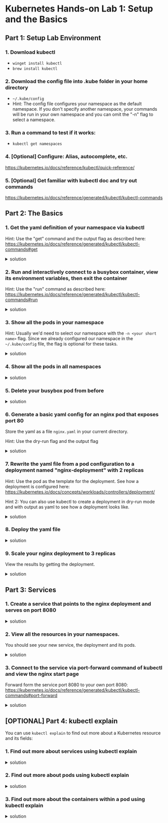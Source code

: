 # Kubernetes Hands-on Lab 1: Setup and the Basics

## Part 1: Setup Lab Environment

### 1. Download kubectl
- `winget install kubectl`
- `brew install kubectl`

### 2. Download the config file into .kube folder in your home directory
- `~/.kube/config`
- Hint: The config file configures your namespace as the default namespace. If you don't specify another namespace, your commands will be run in your own namespace and you can omit the "-n" flag to select a namespace. 

### 3. Run a command to test if it works:
- `kubectl get namespaces`

### 4. [Optional] Configure: Alias, autocomplete, etc.
https://kubernetes.io/docs/reference/kubectl/quick-reference/

### 5. [Optional] Get familiar with kubectl doc and try out commands
https://kubernetes.io/docs/reference/generated/kubectl/kubectl-commands



## Part 2: The Basics

### 1. Get the yaml definition of your namespace via kubectl 
Hint: Use the "get" command and the output flag as described here: https://kubernetes.io/docs/reference/generated/kubectl/kubectl-commands#get
<details><summary>solution</summary><p>

```bash
$ kubectl get ns <your short name> -o yaml
```
 </p></details>

### 2. Run and interactively connect to a busybox container, view its environment variables, then exit the container
Hint: Use the "run" command as described here: https://kubernetes.io/docs/reference/generated/kubectl/kubectl-commands#run
<details><summary>solution</summary><p>

```bash
$ kubectl run busybox --image=busybox -it
$ env
$ exit
```
 </p></details>

### 3. Show all the pods in your namespace
Hint: Usually we'd need to select our namespace with the `-n <your short name>` flag. Since we already configured our namespace in the `~/.kube/config` file, the flag is optional for these tasks.
<details><summary>solution</summary><p>

```bash
$ kubectl get pods
```
 </p></details>

### 4. Show all the pods in all namespaces
<details><summary>solution</summary><p>

```bash
$ kubectl get pods --all-namespaces
```
 </p></details>

### 5. Delete your busybox pod from before
<details><summary>solution</summary><p>

```bash
$ kubectl delete pod busybox
```
 </p></details>

### 6. Generate a basic yaml config for an nginx pod that exposes port 80
Store the yaml as a file `nginx.yaml` in your current directory.

Hint: Use the dry-run flag and the output flag
<details><summary>solution</summary><p>

```bash
$ kubectl run nginx --image=nginx --port=80 --dry-run=client -o yaml > nginx.yaml
```
 </p></details>

### 7. Rewrite the yaml file from a pod configuration to a deployment named "nginx-deployment" with 2 replicas
Hint: Use the pod as the template for the deployment. See how a deployment is configured here: https://kubernetes.io/docs/concepts/workloads/controllers/deployment/

Hint 2: You can also use kubectl to create a deployment in dry-run mode and with output as yaml to see how a deployment looks like.
<details><summary>solution</summary><p>

```yaml
apiVersion: apps/v1
kind: Deployment
metadata:
  name: nginx-deployment
  labels:
    app: nginx
spec:
  replicas: 2
  selector:
    matchLabels:
      app: nginx
  template:
    metadata:
      labels:
        app: nginx
    spec:
      containers:
      - image: nginx
        name: nginx
        ports:
        - containerPort: 80
      dnsPolicy: ClusterFirst
      restartPolicy: Always
```
 </p></details>

### 8. Deploy the yaml file
<details><summary>solution</summary><p>

```bash
$ kubectl create -f nginx.yaml
```
 </p></details>

### 9. Scale your nginx deployment to 3 replicas
View the results by getting the deployment.
<details><summary>solution</summary><p>

```bash
$ kubectl scale --replicas=3 deployment/nginx-deployment
$ kubectl get deployment
```
 </p></details>



## Part 3: Services

### 1. Create a service that points to the nginx deployment and serves on port 8080
<details><summary>solution</summary><p>

```bash
$ kubectl expose deployment nginx-deployment --port=8080 --target-port=80
```
 </p></details>

### 2. View all the resources in your namespaces.
You should see your new service, the deployment and its pods.
<details><summary>solution</summary><p>

```bash
$ kubectl get all
```
 </p></details>

### 3. Connect to the service via port-forward command of kubectl and view the nginx start page
Forward form the service port 8080 to your own port 8080: https://kubernetes.io/docs/reference/generated/kubectl/kubectl-commands#port-forward

<details><summary>solution</summary><p>

```bash
$ kubectl port-forward service/nginx-deployment 8080:8080
# Open http://localhost:8080/ in a browser 
```
 </p></details>


## [OPTIONAL] Part 4: kubectl explain
You can use `kubectl explain` to find out more about a Kubernetes resource and its fields:

### 1. Find out more about services using kubectl explain
<details><summary>solution</summary><p>

```bash
$ kubectl explain services
```
 </p></details>

 ### 2. Find out more about pods using kubectl explain
<details><summary>solution</summary><p>

```bash
$ kubectl explain pods
```
 </p></details>

 ### 3. Find out more about the containers within a pod using kubectl explain
<details><summary>solution</summary><p>

```bash
$ kubectl explain pods.spec.containers
```
 </p></details>

